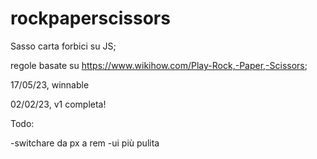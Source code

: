 # rockpaperscissors

Sasso carta forbici su JS;

regole basate su https://www.wikihow.com/Play-Rock,-Paper,-Scissors;

17/05/23, winnable

02/02/23, v1 completa!

Todo:

-switchare da px a rem
-ui più pulita

